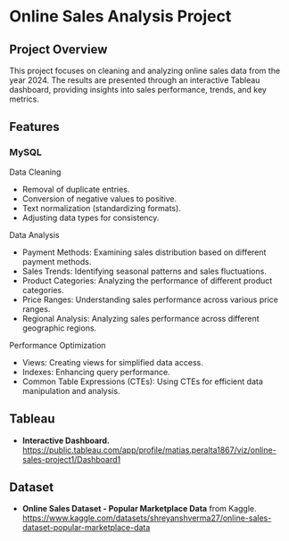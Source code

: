 # Online Sales Analysis Project

## Project Overview
This project focuses on cleaning and analyzing online sales data from the year 2024. The results are presented through an interactive Tableau dashboard, providing insights into sales performance, trends, and key metrics.


## Features

### MySQL
Data Cleaning
- Removal of duplicate entries.
- Conversion of negative values to positive.
- Text normalization (standardizing formats).
- Adjusting data types for consistency.
    
Data Analysis
- Payment Methods: Examining sales distribution based on different payment methods.
- Sales Trends: Identifying seasonal patterns and sales fluctuations.
- Product Categories: Analyzing the performance of different product categories.
- Price Ranges: Understanding sales performance across various price ranges.
- Regional Analysis: Analyzing sales performance across different geographic regions.
  
Performance Optimization
- Views: Creating views for simplified data access.
- Indexes: Enhancing query performance.
- Common Table Expressions (CTEs): Using CTEs for efficient data manipulation and analysis.
  
## Tableau
- **Interactive Dashboard.**
https://public.tableau.com/app/profile/matias.peralta1867/viz/online-sales-project1/Dashboard1

## Dataset
- **Online Sales Dataset - Popular Marketplace Data** from Kaggle.
https://www.kaggle.com/datasets/shreyanshverma27/online-sales-dataset-popular-marketplace-data
